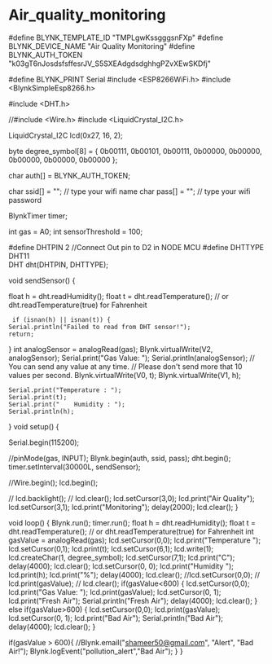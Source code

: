 # Air_quality_monitoring
#define BLYNK_TEMPLATE_ID "TMPLgwKssgggsnFXp"
#define BLYNK_DEVICE_NAME "Air Quality Monitoring"
#define BLYNK_AUTH_TOKEN "k03gT6nJosdsfsffesrJV_S5SXEAdgdsdghhgPZvXEwSKDfj"

#define BLYNK_PRINT Serial
#include <ESP8266WiFi.h> 
#include <BlynkSimpleEsp8266.h>

#include <DHT.h>

//#include <Wire.h> 
#include <LiquidCrystal_I2C.h>

LiquidCrystal_I2C lcd(0x27, 16, 2);

  byte degree_symbol[8] = 
              {
                0b00111,
                0b00101,
                0b00111,
                0b00000,
                0b00000,
                0b00000,
                0b00000,
                0b00000
              };
              
char auth[] = BLYNK_AUTH_TOKEN;

char ssid[] = "";  // type your wifi name
char pass[] = "";  // type your wifi password

BlynkTimer timer;

int gas = A0;
int sensorThreshold = 100;

#define DHTPIN 2 //Connect Out pin to D2 in NODE MCU
#define DHTTYPE DHT11  
DHT dht(DHTPIN, DHTTYPE);


void sendSensor()
{


  float h = dht.readHumidity();
  float t = dht.readTemperature(); // or dht.readTemperature(true) for Fahrenheit
 

     if (isnan(h) || isnan(t)) {
    Serial.println("Failed to read from DHT sensor!");
    return;
  }
   int analogSensor = analogRead(gas);
  Blynk.virtualWrite(V2, analogSensor);
  Serial.print("Gas Value: ");
    Serial.println(analogSensor);
  // You can send any value at any time.
  // Please don't send more that 10 values per second.
    Blynk.virtualWrite(V0, t);
    Blynk.virtualWrite(V1, h);
   
    Serial.print("Temperature : ");
    Serial.print(t);
    Serial.print("    Humidity : ");
    Serial.println(h);
    
 
}
void setup()
{   
  
  Serial.begin(115200);
  
 //pinMode(gas, INPUT);
  Blynk.begin(auth, ssid, pass);
  dht.begin();
  timer.setInterval(30000L, sendSensor);

 //Wire.begin();
   lcd.begin();


//  lcd.backlight();
 // lcd.clear();
  lcd.setCursor(3,0);
  lcd.print("Air Quality");
  lcd.setCursor(3,1);
  lcd.print("Monitoring");
  delay(2000);
  lcd.clear();
  }

void loop()
{
  Blynk.run();
  timer.run();
 float h = dht.readHumidity();
  float t = dht.readTemperature(); // or dht.readTemperature(true) for Fahrenheit
    int gasValue = analogRead(gas);
  lcd.setCursor(0,0);
  lcd.print("Temperature "); 
  lcd.setCursor(0,1);
  lcd.print(t);
  lcd.setCursor(6,1);
  lcd.write(1);
  lcd.createChar(1, degree_symbol);
  lcd.setCursor(7,1);
  lcd.print("C");
  delay(4000);
  lcd.clear();
  lcd.setCursor(0, 0);
  lcd.print("Humidity ");
  lcd.print(h);
  lcd.print("%");
  delay(4000);
  lcd.clear();
  //lcd.setCursor(0,0);
 // lcd.print(gasValue);
 // lcd.clear();
  if(gasValue<600)
  {
    lcd.setCursor(0,0);
    lcd.print("Gas Value: ");
    lcd.print(gasValue);
    lcd.setCursor(0, 1);
    lcd.print("Fresh Air");
    Serial.println("Fresh Air");
    delay(4000);
    lcd.clear();
  }
  else if(gasValue>600)
  {
    lcd.setCursor(0,0);
    lcd.print(gasValue);
    lcd.setCursor(0, 1);
    lcd.print("Bad Air");
    Serial.println("Bad Air");
    delay(4000);
    lcd.clear();
  }

   if(gasValue > 600){
    //Blynk.email("shameer50@gmail.com", "Alert", "Bad Air!");
    Blynk.logEvent("pollution_alert","Bad Air");
  }
 }
